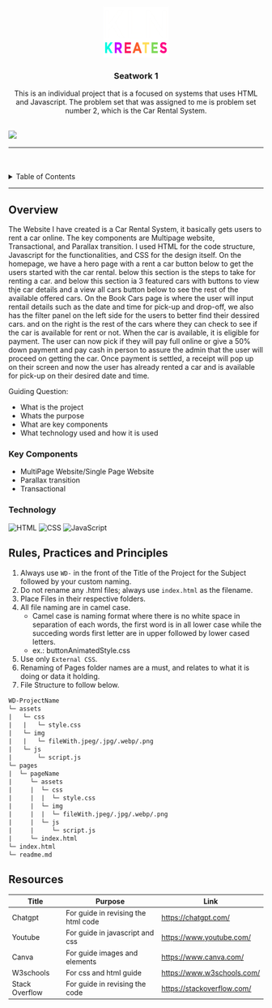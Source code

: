 <a name="readme-top">

<br/>

<br />
<div align="center">
  <a href="https://github.com/zyx-0314/">
  <!-- TODO: If you want to add logo or banner you can add it here -->
    <img src="./assets/img/kln-kreates-logo-1.png" alt="=klnKreatesLogo" width="130" height="100">
  </a>
<!-- TODO: Change Title to the name of the title of your Project -->
  <h3 align="center">Seatwork 1</h3>
</div>
<!-- TODO: Make a short description -->
<div align="center">
 This is an individual project that is a focused on systems that uses HTML and Javascript. The problem set that was assigned to me is problem set number 2, which is the Car Rental System.
</div>

<br />

<!-- TODO: Change the zyx-0314 into your github username  -->
<!-- TODO: Change the WD-Template-Project into the same name of your folder -->
![](https://visit-counter.vercel.app/counter.png?page=Pudgeeba/AWD-Seatwork-1-2-LK-20)

---

<br />
<br />

<!-- TODO: If you want to add more layers for your readme -->
<details>
  <summary>Table of Contents</summary>
  <ol>
    <li>
      <a href="#overview">Overview</a>
      <ol>
        <li>
          <a href="#key-components">Key Components</a>
        </li>
        <li>
          <a href="#technology">Technology</a>
        </li>
      </ol>
    </li>
    <li>
      <a href="#rule,-practices-and-principles">Rules, Practices and Principles</a>
    </li>
    <li>
      <a href="#resources">Resources</a>
    </li>
  </ol>
</details>

---

## Overview

<!-- TODO: To be changed -->
<!-- The following are just sample -->
The Website I have created is a Car Rental System, it basically gets users to rent a car online. The key components are Multipage website, Transactional, and Parallax transition. I used HTML for the code structure, Javascript for the functionalities, and CSS for the design itself. On the homepage, we have a hero page with a rent a car button below to get the users started with the car rental. below this section is the steps to take for renting a car. and below this section ia 3 featured cars with buttons to view thje car details and a view all cars button below to see the rest of the available offered cars. On the Book Cars page is where the user will input rentail details such as the date and time for pick-up and drop-off, we also has the filter panel on the left side for the users to better find their dessired cars. and on the right is the rest of the cars where they can check to see if the car is available for rent or not. When the car is available, it is eligible for payment. The user can now pick if they will pay full online or give a 50% down payment and pay cash in person to assure the admin that the user will proceed on getting the car. Once payment is settled, a receipt will pop up on their screen and now the user has already rented a car and is available for pick-up on their desired date and time.

Guiding Question:
- What is the project
- Whats the purpose
- What are key components
- What technology used and how it is used

### Key Components
<!-- TODO: List of Key Components -->
<!-- The following are just sample -->
- MultiPage Website/Single Page Website
- Parallax transition
- Transactional

### Technology
<!-- TODO: List of Technology Used -->
![HTML](https://img.shields.io/badge/HTML-E34F26?style=for-the-badge&logo=html5&logoColor=white)
![CSS](https://img.shields.io/badge/CSS-1572B6?style=for-the-badge&logo=css3&logoColor=white)
![JavaScript](https://img.shields.io/badge/JavaScript-F7DF1E?style=for-the-badge&logo=javascript&logoColor=white)

## Rules, Practices and Principles
1. Always use `WD-` in the front of the Title of the Project for the Subject followed by your custom naming.
2. Do not rename any .html files; always use `index.html` as the filename.
3. Place Files in their respective folders.
4. All file naming are in camel case.
   - Camel case is naming format where there is no white space in separation of each words, the first word is in all lower case while the succeding words first letter are in upper followed by lower cased letters.
   - ex.: buttonAnimatedStyle.css
5. Use only `External CSS`.
6. Renaming of Pages folder names are a must, and relates to what it is doing or data it holding.
7. File Structure to follow below.

```
WD-ProjectName
└─ assets
|   └─ css
|   |   └─ style.css
|   └─ img
|   |   └─ fileWith.jpeg/.jpg/.webp/.png
|   └─ js
|       └─ script.js
└─ pages
|  └─ pageName
|     └─ assets
|     |  └─ css
|     |  |  └─ style.css
|     |  └─ img
|     |  |  └─ fileWith.jpeg/.jpg/.webp/.png
|     |  └─ js
|     |     └─ script.js
|     └─ index.html
└─ index.html
└─ readme.md
```

## Resources

<!-- TODO: Add References -->
| Title | Purpose | Link |
|-|-|-|
| Chatgpt | For guide in revising the html code | https://chatgpt.com/ |
| Youtube | For guide in javascript and css  | https://www.youtube.com/ |
| Canva | For guide images and elements | https://www.canva.com/ |
| W3schools | For css and html guide | https://www.w3schools.com/ |
| Stack Overflow | For guide in revising the code | https://stackoverflow.com/ |